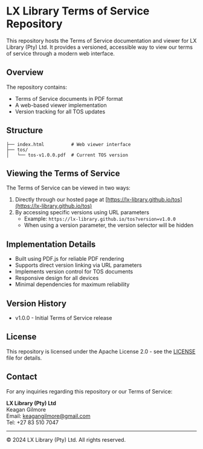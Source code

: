 # LX Library Terms of Service Repository

This repository hosts the Terms of Service documentation and viewer for LX Library (Pty) Ltd. It provides a versioned, accessible way to view our terms of service through a modern web interface.

## Overview

The repository contains:
- Terms of Service documents in PDF format
- A web-based viewer implementation
- Version tracking for all TOS updates

## Structure

```
├── index.html          # Web viewer interface
├── tos/               
│   └── tos-v1.0.0.pdf  # Current TOS version
```

## Viewing the Terms of Service

The Terms of Service can be viewed in two ways:
1. Directly through our hosted page at [https://lx-library.github.io/tos](https://lx-library.github.io/tos)
2. By accessing specific versions using URL parameters
    - Example: `https://lx-library.github.io/tos?version=v1.0.0`
    - When using a version parameter, the version selector will be hidden

## Implementation Details

- Built using PDF.js for reliable PDF rendering
- Supports direct version linking via URL parameters
- Implements version control for TOS documents
- Responsive design for all devices
- Minimal dependencies for maximum reliability

## Version History

- v1.0.0 - Initial Terms of Service release

## License

This repository is licensed under the Apache License 2.0 - see the [LICENSE](LICENSE) file for details.

## Contact

For any inquiries regarding this repository or our Terms of Service:

**LX Library (Pty) Ltd**  
Keagan Gilmore  
Email: keagangilmore@gmail.com  
Tel: +27 83 510 7047

---
© 2024 LX Library (Pty) Ltd. All rights reserved.